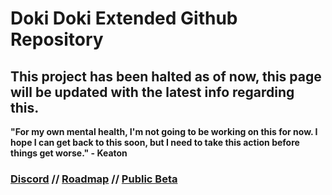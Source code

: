 # Doki Doki Extended Github Repository
## This project has been halted as of now, this page will be updated with the latest info regarding this.
**"For my own mental health, I'm not going to be working on this for now. I hope I can get back to this soon, but I need to take this action before things get worse." - Keaton**
### [Discord](https://discord.gg/eMTNBhrWGG) // [Roadmap](https://doki-extended.notion.site/0eca9a10ef304293841c04cf554eb939?v=2789a2bffb194bd484e824164c509873) // [Public Beta](https://github.com/keatonbuilder/dde/releases/tag/pb/)
